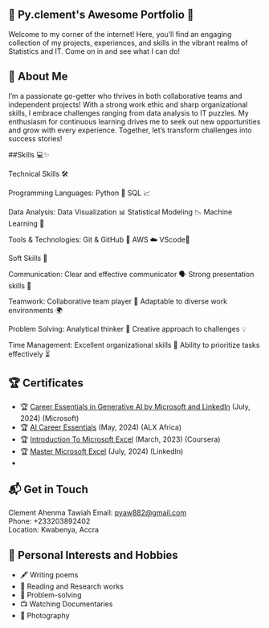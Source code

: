 ## 🎉 Py.clement's Awesome Portfolio 🎉


Welcome to my corner of the internet! Here, you’ll find an engaging collection of my projects, experiences, and skills in the vibrant realms of Statistics and IT. Come on in and see what I can do!

## 🚀 About Me
I’m a passionate go-getter who thrives in both collaborative teams and independent projects! With a strong work ethic and sharp organizational skills, I embrace challenges ranging from data analysis to IT puzzles. My enthusiasm for continuous learning drives me to seek out new opportunities and grow with every experience. Together, let’s transform challenges into success stories!

##Skills 💻✨

Technical Skills 🛠️

Programming Languages:
Python 🐍
SQL 📈

Data Analysis:
Data Visualization 📊
Statistical Modeling 📉
Machine Learning 🤖

Tools & Technologies:
Git & GitHub 🦿
AWS ☁️
VScode📓

Soft Skills 🌟

Communication:
Clear and effective communicator 🗣️
Strong presentation skills 📢

Teamwork:
Collaborative team player 🤝
Adaptable to diverse work environments 🌍

Problem Solving:
Analytical thinker 🧠
Creative approach to challenges 💡

Time Management:
Excellent organizational skills 📅
Ability to prioritize tasks effectively ⏳

## 🏆 Certificates

- 🏆 [Career Essentials in Generative AI by Microsoft and LinkedIn](https://www.linkedin.com/learning/certificates/702f346edb41991358a6ef5d09e415502cd2e2772dc6b3d6e4bcb5ec7e15e56c?lipi=urn%3Ali%3Apage%3Ad_flagship3_profile_view_base%3Bi2nT5I7vSSCK4c9mCUPikA%3D%3D) (July, 2024) (Microsoft)</br>
- 🏆 [AI Career Essentials](https://intranet.alxswe.com/certificates/N3HYCcS2LX) (May, 2024) (ALX Africa)</br>
- 🏆 [Introduction To Microsoft Excel](https://coursera.org/verify/QT8ALRGGS3YS) (March, 2023) (Coursera)</br>
- 🏆 [Master Microsoft Excel](https://www.linkedin.com/learning/certificates/adf3f9122ea526741fe6ef2fc053b4ebfdb01db9db90141d16a5f159b69d59f5?lipi=urn%3Ali%3Apage%3Ad_flagship3_profile_view_base_certifications_details%3B844f%2BiUHTG%2B0sSbznXd%2BkQ%3D%3D) (July, 2024) (LinkedIn)</br>
- 

## 📬 Get in Touch

Clement Ahenma Tawiah 
Email: [pyaw882@gmail.com](mailto:pyaw882@gmail.com)  
Phone: +233203892402  
Location: Kwabenya, Accra

## 🎨 Personal Interests and Hobbies

- 🖋 Writing poems
- 📖 Reading and Research works
- 🧩 Problem-solving
- 📺 Watching Documentaries
- 📸 Photography 
<!--
**PYCLEMENT/PYCLEMENT** is a ✨ _special_ ✨ repository because its `README.md` (this file) appears on your GitHub profile.

Here are some ideas to get you started:

- 🔭 I’m currently working on ...
- 🌱 I’m currently learning ...
- 👯 I’m looking to collaborate on ...
- 🤔 I’m looking for help with ...
- 💬 Ask me about ...
- 📫 How to reach me: ...
- 😄 Pronouns: ...
- ⚡ Fun fact: ...
-->
